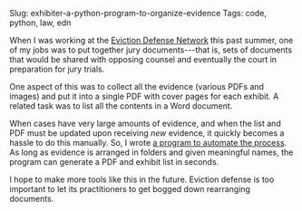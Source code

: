 Slug: exhibiter-a-python-program-to-organize-evidence
Tags: code, python, law, edn

When I was working at the [Eviction Defense Network](https://edn.la/) this past summer, one of my jobs was to put together jury documents---that is, sets of documents that would be shared with opposing counsel and eventually the court in preparation for jury trials.

One aspect of this was to collect all the evidence (various PDFs and images) and put it into a single PDF with cover pages for each exhibit. A related task was to list all the contents in a Word document.

When cases have very large amounts of evidence, and when the list and PDF must be updated upon receiving *new* evidence, it quickly becomes a hassle to do this manually. So, I wrote [a program to automate the process](https://github.com/raindrum/exhibiter). As long as evidence is arranged in folders and given meaningful names, the program can generate a PDF and exhibit list in seconds.

I hope to make more tools like this in the future. Eviction defense is too important to let its practitioners to get bogged down rearranging documents.
